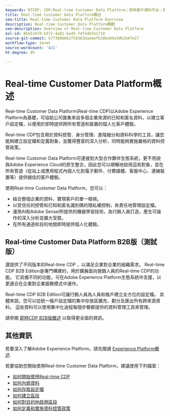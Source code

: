```yaml
---
keywords: RTCDP; CDP;Real-time Customer Data Platform；即時客戶資料平台；即時CDP; CDP；客戶AI
title: Real-time Customer Data Platform概述
seo-title: Real-time Customer Data Platform Overview
description: Real-time Customer Data Platform概觀
seo-description: Overview of Real-time Customer Data Platform
exl-id: 8be51bf0-b372-4a81-ba45-f4fe4b7e1718
source-git-commit: b77380b661f59363daeeefb186a94e3d62b47e27
workflow-type: tm+mt
source-wordcount: '421'
ht-degree: 0%

---
```


# Real-time Customer Data Platform概述

Real-time Customer Data Platform(Real-time CDP)以Adobe Experience Platform為基礎，可協助公司匯集來自多個企業來源的已知和匿名資料，以建立客戶設定檔，以便用於即時提供跨所有管道和裝置的個人化客戶體驗。

Real-time CDP包含用於資料控管、身分管理、進階細分和資料科學的工具，讓您能夠建立設定檔和定義對象，並獲得豐富的深入分析，同時能夠實施嚴格的資料控管政策。

Real-time Customer Data Platform可連接到大型合作夥伴生態系統，更不用說與Adobe Experience Cloud的原生整合，因此您可以順暢地啟用這些對象，並在所有管道（從站上或應用程式內個人化到電子郵件、付費媒體、客服中心、連線裝置等）提供絕佳的客戶體驗。

使用Real-time Customer Data Platform，您可以：

* 結合整個企業的資料，實現客戶的單一檢視。
* 以受信任的控管和已知和匿名識別碼的隱私權控制，負責任地管理設定檔。
* 運用AI和Adobe Sensei所提供的機器學習技術，為行銷人員打造，產生可操作的深入分析並擴大受眾。
* 在所有通道和目的地間即時提供個人化體驗。

## Real-time Customer Data Platform B2B版（測試版）

還提供了不同版本的Real-time CDP ，以滿足企業對企業的組織需求。 Real-time CDP B2B Edition是專門構建的，用於擴展面向營銷人員的Real-time CDP的功能。 它具備不同的功能，可在Adobe Experience Platform生態系統中支援，以更適合在企業對企業服務模式中運作。

Real-time CDP B2B Edition可讓行銷人員為人員和帳戶建立全方位的設定檔。 具體來說，您可以從統一帳戶設定檔的集中存放區擴充、劃分及匯出所有跨來源資料。 這些資料可以使用集中化過程每個步驟都提供的資料管理工具來管理。

請參閱 [即時CDP B2B版概述](./b2b-overview.md) 以取得更全面的資訊。

## 其他資訊

若要深入了解Adobe Experience Platform，請先閱讀 [Experience Platform概述](../landing/home.md).

若要協助您開始使用Real-time Customer Data Platform，建議使用下列檔案：

* [如何開始使用Real-time CDP](get-started.md)
* [如何內嵌資料](sources/sources-overview.md)
* [如何存取設定檔](profile/profile-overview.md)
* [如何建立區段](segmentation/segmentation-overview.md)
* [如何對目的地啟用區段](destinations/overview.md)
* [如何定義和實施資料控管政策](privacy/data-governance-overview.md)

